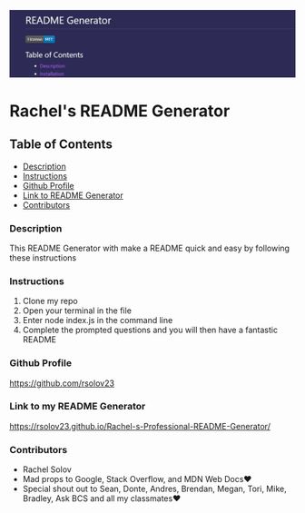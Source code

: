 ![A screenshot of the web page](./image/screenshot.jpg)

# Rachel's README Generator

## Table of Contents

- [Description](#description)
- [Instructions](#instructions)
- [Github Profile](#github-profile)
- [Link to README Generator](#readme-generator)
- [Contributors](#contributors)

### Description

This README Generator with make a README quick and easy by following these instructions

### Instructions

1. Clone my repo
2. Open your terminal in the file
3. Enter node index.js in the command line
4. Complete the prompted questions and you will then have a fantastic README

### Github Profile

https://github.com/rsolov23

### Link to my README Generator

https://rsolov23.github.io/Rachel-s-Professional-README-Generator/

### Contributors

- Rachel Solov
- Mad props to Google, Stack Overflow, and MDN Web Docs❤️
- Special shout out to Sean, Donte, Andres, Brendan, Megan, Tori, Mike, Bradley, Ask BCS and all my classmates❤️
